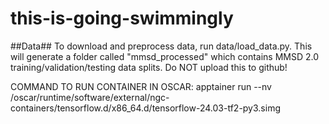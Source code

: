 # this-is-going-swimmingly

##Data##
To download and preprocess data, run data/load_data.py. This will generate a folder called "mmsd_processed" which contains MMSD 2.0 training/validation/testing data splits. Do NOT upload this to github!

COMMAND TO RUN CONTAINER IN OSCAR: 
apptainer run --nv /oscar/runtime/software/external/ngc-containers/tensorflow.d/x86_64.d/tensorflow-24.03-tf2-py3.simg